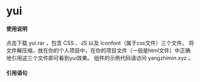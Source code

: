 # yui

#### 使用说明

点击下载 yui.rar ，包含 CSS 、JS 以及 Iconfont（属于css文件）三个文件。
将文件解压缩，放在你的个人项目中，在你的项目文件（一般是html文件）中正确地引用这三个文件即可看到yui效果。 
组件的示例代码请访问 yangzhimin.xyz 。


#### 引用语句
<link rel="stylesheet" type="text/css" href="/yourPath/yui/yui.css">
<link rel="stylesheet" type="text/css" href="/yourPath/yui/iconfont.css">
<script type="text/javascript" src="/yourPath/yui/yui.js"></script>